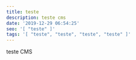 ```yaml
---
title: teste
description: teste cms
date: '2019-12-29 06:54:25'
seo: '[ "teste" ]'
tags: '[ "teste", "teste", "teste", "teste" ]'
---
```

teste CMS
